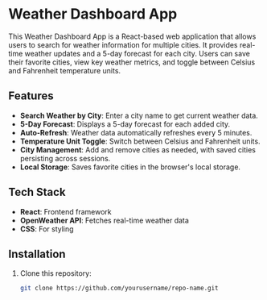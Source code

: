 # Weather Dashboard App

This Weather Dashboard App is a React-based web application that allows users to search for weather information for multiple cities. It provides real-time weather updates and a 5-day forecast for each city. Users can save their favorite cities, view key weather metrics, and toggle between Celsius and Fahrenheit temperature units.

## Features

- **Search Weather by City**: Enter a city name to get current weather data.
- **5-Day Forecast**: Displays a 5-day forecast for each added city.
- **Auto-Refresh**: Weather data automatically refreshes every 5 minutes.
- **Temperature Unit Toggle**: Switch between Celsius and Fahrenheit units.
- **City Management**: Add and remove cities as needed, with saved cities persisting across sessions.
- **Local Storage**: Saves favorite cities in the browser's local storage.

## Tech Stack

- **React**: Frontend framework
- **OpenWeather API**: Fetches real-time weather data
- **CSS**: For styling

## Installation

1. Clone this repository:
   ```bash
   git clone https://github.com/yourusername/repo-name.git
